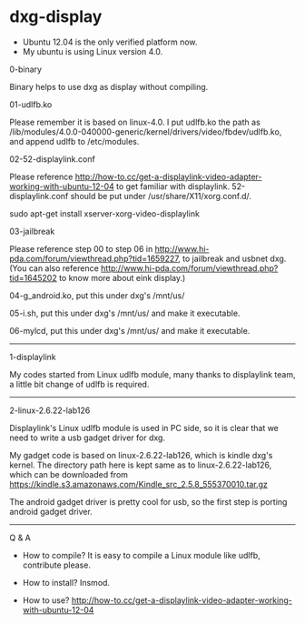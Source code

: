 # dxg-display

- Ubuntu 12.04 is the only verified platform now.
- My ubuntu is using Linux version 4.0.

0-binary

Binary helps to use dxg as display without compiling.

01-udlfb.ko

Please remember it is based on linux-4.0. I put udlfb.ko the path as  /lib/modules/4.0.0-040000-generic/kernel/drivers/video/fbdev/udlfb.ko, and append udlfb to /etc/modules.

02-52-displaylink.conf

Please reference http://how-to.cc/get-a-displaylink-video-adapter-working-with-ubuntu-12-04 to get familiar with displaylink. 52-displaylink.conf should be put under /usr/share/X11/xorg.conf.d/.

sudo apt-get install xserver-xorg-video-displaylink

03-jailbreak

Please reference step 00 to step 06 in http://www.hi-pda.com/forum/viewthread.php?tid=1659227, to jailbreak and usbnet dxg. (You can also reference http://www.hi-pda.com/forum/viewthread.php?tid=1645202 to know more about eink display.)

04-g_android.ko, put this under dxg's /mnt/us/

05-i.sh, put this under dxg's /mnt/us/ and make it executable.

06-mylcd, put this under dxg's /mnt/us/ and make it executable.

***************

1-displaylink

My codes started from Linux udlfb module, many thanks to displaylink team, a little bit change of udlfb is required.

***************

2-linux-2.6.22-lab126

Displaylink's Linux udlfb module is used in PC side, so it is clear that we need to write a usb gadget driver for dxg.

My gadget code is based on linux-2.6.22-lab126, which is kindle dxg's kernel. The directory path here is kept same as to linux-2.6.22-lab126, which can be downloaded from https://kindle.s3.amazonaws.com/Kindle_src_2.5.8_555370010.tar.gz

The android gadget driver is pretty cool for usb, so the first step is porting android gadget driver.

***************

Q & A

- How to compile?
It is easy to compile a Linux module like udlfb, contribute please.

- How to install?
Insmod.

- How to use?
http://how-to.cc/get-a-displaylink-video-adapter-working-with-ubuntu-12-04
